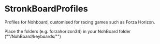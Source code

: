 # StronkBoardProfiles
Profiles for Nohboard, customised for racing games such as Forza Horizon.

Place the folders (e.g. forzahorizon34) in your NohBoard folder (""/NohBoard/keyboards/"")
